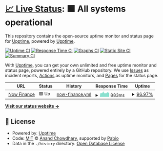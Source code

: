 # [📈 Live Status](https://lizinowfinance.github.io/nowfinance-uptime): <!--live status--> **🟩 All systems operational**

This repository contains the open-source uptime monitor and status page for [Upptime](https://upptime.js.org), powered by [Upptime](https://github.com/upptime/upptime).

[![Uptime CI](https://github.com/lizinowfinance/nowfinance-upptime/workflows/Uptime%20CI/badge.svg)](https://github.com/lizinowfinance/nowfinance-upptime/actions?query=workflow%3A%22Uptime+CI%22)
[![Response Time CI](https://github.com/lizinowfinance/nowfinance-upptime/workflows/Response%20Time%20CI/badge.svg)](https://github.com/lizinowfinance/nowfinance-upptime/actions?query=workflow%3A%22Response+Time+CI%22)
[![Graphs CI](https://github.com/lizinowfinance/nowfinance-upptime/workflows/Graphs%20CI/badge.svg)](https://github.com/lizinowfinance/nowfinance-upptime/actions?query=workflow%3A%22Graphs+CI%22)
[![Static Site CI](https://github.com/lizinowfinance/nowfinance-upptime/workflows/Static%20Site%20CI/badge.svg)](https://github.com/lizinowfinance/nowfinance-upptime/actions?query=workflow%3A%22Static+Site+CI%22)
[![Summary CI](https://github.com/lizinowfinance/nowfinance-upptime/workflows/Summary%20CI/badge.svg)](https://github.com/lizinowfinance/nowfinance-upptime/actions?query=workflow%3A%22Summary+CI%22)

With [Upptime](https://upptime.js.org), you can get your own unlimited and free uptime monitor and status page, powered entirely by a GitHub repository. We use [Issues](https://github.com/lizinowfinance/nowfinance-upptime/issues) as incident reports, [Actions](https://github.com/lizinowfinance/nowfinance-upptime/actions) as uptime monitors, and [Pages](https://upptime.github.io/upptime) for the status page.

<!--start: status pages-->
<!-- This summary is generated by Upptime (https://github.com/upptime/upptime) -->
<!-- Do not edit this manually, your changes will be overwritten -->
<!-- prettier-ignore -->
| URL | Status | History | Response Time | Uptime |
| --- | ------ | ------- | ------------- | ------ |
| <img alt="" src="https://icons.duckduckgo.com/ip3/www.nowfinance.com.au.ico" height="13"> [Now Finance](https://www.nowfinance.com.au) | 🟩 Up | [now-finance.yml](https://github.com/lizinowfinance/nowfinance-uptime/commits/HEAD/history/now-finance.yml) | <details><summary><img alt="Response time graph" src="./graphs/now-finance/response-time-week.png" height="20"> 883ms</summary><br><a href="https://lizinowfinance.github.io/nowfinance-uptime/history/now-finance"><img alt="Response time 921" src="https://img.shields.io/endpoint?url=https%3A%2F%2Fraw.githubusercontent.com%2Flizinowfinance%2Fnowfinance-uptime%2FHEAD%2Fapi%2Fnow-finance%2Fresponse-time.json"></a><br><a href="https://lizinowfinance.github.io/nowfinance-uptime/history/now-finance"><img alt="24-hour response time 857" src="https://img.shields.io/endpoint?url=https%3A%2F%2Fraw.githubusercontent.com%2Flizinowfinance%2Fnowfinance-uptime%2FHEAD%2Fapi%2Fnow-finance%2Fresponse-time-day.json"></a><br><a href="https://lizinowfinance.github.io/nowfinance-uptime/history/now-finance"><img alt="7-day response time 883" src="https://img.shields.io/endpoint?url=https%3A%2F%2Fraw.githubusercontent.com%2Flizinowfinance%2Fnowfinance-uptime%2FHEAD%2Fapi%2Fnow-finance%2Fresponse-time-week.json"></a><br><a href="https://lizinowfinance.github.io/nowfinance-uptime/history/now-finance"><img alt="30-day response time 895" src="https://img.shields.io/endpoint?url=https%3A%2F%2Fraw.githubusercontent.com%2Flizinowfinance%2Fnowfinance-uptime%2FHEAD%2Fapi%2Fnow-finance%2Fresponse-time-month.json"></a><br><a href="https://lizinowfinance.github.io/nowfinance-uptime/history/now-finance"><img alt="1-year response time 921" src="https://img.shields.io/endpoint?url=https%3A%2F%2Fraw.githubusercontent.com%2Flizinowfinance%2Fnowfinance-uptime%2FHEAD%2Fapi%2Fnow-finance%2Fresponse-time-year.json"></a></details> | <details><summary><a href="https://lizinowfinance.github.io/nowfinance-uptime/history/now-finance">96.97%</a></summary><a href="https://lizinowfinance.github.io/nowfinance-uptime/history/now-finance"><img alt="All-time uptime 99.36%" src="https://img.shields.io/endpoint?url=https%3A%2F%2Fraw.githubusercontent.com%2Flizinowfinance%2Fnowfinance-uptime%2FHEAD%2Fapi%2Fnow-finance%2Fuptime.json"></a><br><a href="https://lizinowfinance.github.io/nowfinance-uptime/history/now-finance"><img alt="24-hour uptime 96.46%" src="https://img.shields.io/endpoint?url=https%3A%2F%2Fraw.githubusercontent.com%2Flizinowfinance%2Fnowfinance-uptime%2FHEAD%2Fapi%2Fnow-finance%2Fuptime-day.json"></a><br><a href="https://lizinowfinance.github.io/nowfinance-uptime/history/now-finance"><img alt="7-day uptime 96.97%" src="https://img.shields.io/endpoint?url=https%3A%2F%2Fraw.githubusercontent.com%2Flizinowfinance%2Fnowfinance-uptime%2FHEAD%2Fapi%2Fnow-finance%2Fuptime-week.json"></a><br><a href="https://lizinowfinance.github.io/nowfinance-uptime/history/now-finance"><img alt="30-day uptime 99.27%" src="https://img.shields.io/endpoint?url=https%3A%2F%2Fraw.githubusercontent.com%2Flizinowfinance%2Fnowfinance-uptime%2FHEAD%2Fapi%2Fnow-finance%2Fuptime-month.json"></a><br><a href="https://lizinowfinance.github.io/nowfinance-uptime/history/now-finance"><img alt="1-year uptime 99.36%" src="https://img.shields.io/endpoint?url=https%3A%2F%2Fraw.githubusercontent.com%2Flizinowfinance%2Fnowfinance-uptime%2FHEAD%2Fapi%2Fnow-finance%2Fuptime-year.json"></a></details>

<!--end: status pages-->

[**Visit our status website →**](https://lizinowfinance.github.io/nowfinance-uptime)

## 📄 License

- Powered by: [Upptime](https://github.com/upptime/upptime)
- Code: [MIT](./LICENSE) © [Anand Chowdhary](https://anandchowdhary.com), supported by [Pabio](https://pabio.com)
- Data in the `./history` directory: [Open Database License](https://opendatacommons.org/licenses/odbl/1-0/)
